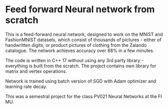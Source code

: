 # Feed forward Neural network from scratch

This is a feed-forward neural network, designed to work on the MNIST and FashionMNIST datasets, which consist of thousands of pictures - either of handwritten digits, or product pictures of clothing from the Zalando catalogue. The network achieves accuracy over 88% in a few minutes.

The code is written in C++ 17 without using any 3rd party library - everything is built from the scratch. The project contains own library for matrix and vertex operations.

Network is trained using batch version of SGD with Adam optimizer and learning rate decay.

This was a semestral project for the class PV021 Neural Networks at the FI MU.
